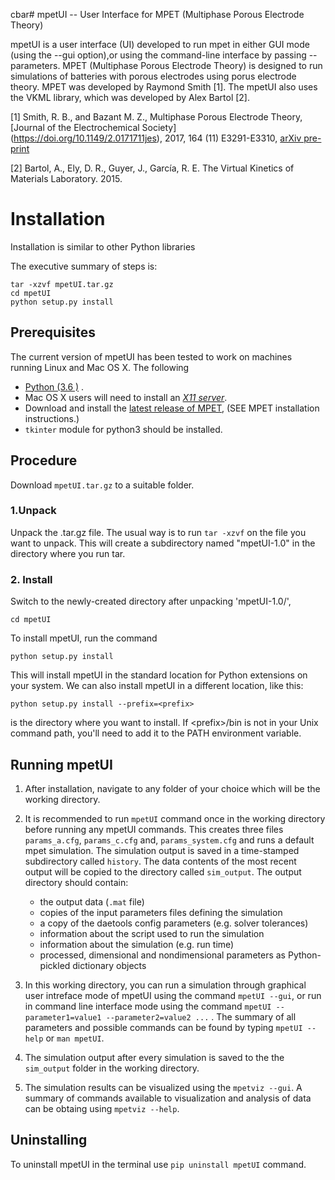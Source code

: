 cbar# mpetUI -- User Interface for MPET (Multiphase Porous Electrode Theory)

mpetUI is a user interface (UI) developed to run mpet in either GUI mode (using the --gui option),or using the command-line interface by passing --parameters. MPET (Multiphase Porous Electrode Theory) is designed to run simulations of batteries with porous electrodes using porus electrode theory. MPET was developed by Raymond Smith [1]. The mpetUI also uses the VKML library, which was developed by Alex Bartol [2].

[1] Smith, R. B., and Bazant M. Z., Multiphase Porous Electrode Theory, [Journal of the Electrochemical Society] (https://doi.org/10.1149/2.0171711jes), 2017, 164 (11) E3291-E3310, [arXiv pre- print](https://arxiv.org/abs/1702.08432)

[2] Bartol, A., Ely, D. R., Guyer, J., García, R. E. The Virtual Kinetics of Materials Laboratory. 2015.


# Installation

Installation is similar to other Python libraries

The executive summary of steps is:
```
tar -xzvf mpetUI.tar.gz
cd mpetUI
python setup.py install
```

## Prerequisites

The current version of mpetUI has been tested to work on machines running Linux  and Mac OS X. The following 
- [Python (3.6 )](http://www.python.org) .
- Mac OS X users will need to install an [*X11 server*](http://xquartz.macosforge.org/).
- Download and install the [latest release  of MPET](https://bitbucket.org/bazantgroup/mpet/downloads/?tab=tags), (SEE MPET installation instructions.)
- `tkinter` module for python3 should be installed. 

## Procedure

Download `mpetUI.tar.gz` to a suitable folder. 
### 1.Unpack

  Unpack the .tar.gz file.  The usual way is to run `tar -xzvf` on the
  file you want to unpack.  This will create a subdirectory named
  "mpetUI-1.0" in the directory where you run tar.

### 2. Install

Switch to the newly-created directory after unpacking 'mpetUI-1.0/', 

```
cd mpetUI

```
To install mpetUI, run the command 

```
python setup.py install
```
This will install mpetUI in the standard location for Python
extensions on your system. We can also install mpetUI in a different location, like this:

```
python setup.py install --prefix=<prefix>
```
<prefix> is the directory where you want to install. If \<prefix>/bin is not in your Unix command path, you'll need to add it to the PATH environment variable. 

## Running mpetUI

1. After installation, navigate to any folder of your choice which will be the working directory. 
2. It is recommended to run `mpetUI` command once in the working directory before running any mpetUI commands. 
    This creates three files `params_a.cfg`, `params_c.cfg` and, `params_system.cfg` and runs a default mpet simulation. The simulation output is saved in a time-stamped subdirectory called `history`. The data contents of the most recent output will be copied to the directory called `sim_output`. The output directory should contain:
    - the output data (`.mat` file)
    - copies of the input parameters files defining the simulation
    - a copy of the daetools config parameters (e.g. solver tolerances)
    - information about the script used to run the simulation
    - information about the simulation (e.g. run time)
    - processed, dimensional and nondimensional parameters as
      Python-pickled dictionary objects
      
3. In this working directory, you can run a simulation through graphical user intreface mode of mpetUI using the command `mpetUI --gui`, or run in command line interface mode using the command `mpetUI --parameter1=value1 --parameter2=value2 ...` . The summary of all parameters and possible commands can be found by typing `mpetUI --help` or `man mpetUI`.  
4. The simulation output after every simulation is saved to the the `sim_output` folder in the working directory. 
5. The simulation results can be visualized using the `mpetviz --gui`. A summary of commands available to visualization and analysis of data can be obtaing using `mpetviz --help`. 

## Uninstalling

To uninstall mpetUI in the terminal use `pip uninstall mpetUI` command.
